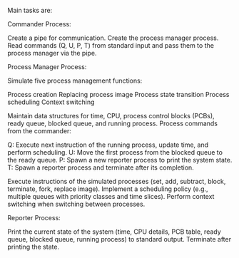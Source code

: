 Main tasks are:

Commander Process:

Create a pipe for communication.
Create the process manager process.
Read commands (Q, U, P, T) from standard input and pass them to the process manager via the pipe.


Process Manager Process:

Simulate five process management functions:

Process creation
Replacing process image
Process state transition
Process scheduling
Context switching


Maintain data structures for time, CPU, process control blocks (PCBs), ready queue, blocked queue, and running process.
Process commands from the commander:

Q: Execute next instruction of the running process, update time, and perform scheduling.
U: Move the first process from the blocked queue to the ready queue.
P: Spawn a new reporter process to print the system state.
T: Spawn a reporter process and terminate after its completion.


Execute instructions of the simulated processes (set, add, subtract, block, terminate, fork, replace image).
Implement a scheduling policy (e.g., multiple queues with priority classes and time slices).
Perform context switching when switching between processes.


Reporter Process:

Print the current state of the system (time, CPU details, PCB table, ready queue, blocked queue, running process) to standard output.
Terminate after printing the state.